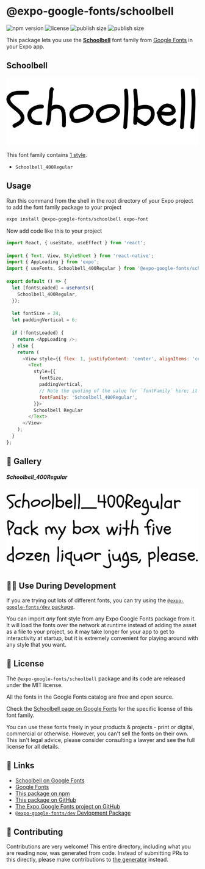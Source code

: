 # @expo-google-fonts/schoolbell

![npm version](https://flat.badgen.net/npm/v/@expo-google-fonts/schoolbell)
![license](https://flat.badgen.net/github/license/expo/google-fonts)
![publish size](https://flat.badgen.net/packagephobia/install/@expo-google-fonts/schoolbell)
![publish size](https://flat.badgen.net/packagephobia/publish/@expo-google-fonts/schoolbell)

This package lets you use the [**Schoolbell**](https://fonts.google.com/specimen/Schoolbell) font family from [Google Fonts](https://fonts.google.com/) in your Expo app.

## Schoolbell

![Schoolbell](./font-family.png)

This font family contains [1 style](#-gallery).

- `Schoolbell_400Regular`

## Usage

Run this command from the shell in the root directory of your Expo project to add the font family package to your project
```sh
expo install @expo-google-fonts/schoolbell expo-font
```

Now add code like this to your project
```js
import React, { useState, useEffect } from 'react';

import { Text, View, StyleSheet } from 'react-native';
import { AppLoading } from 'expo';
import { useFonts, Schoolbell_400Regular } from '@expo-google-fonts/schoolbell';

export default () => {
  let [fontsLoaded] = useFonts({
    Schoolbell_400Regular,
  });

  let fontSize = 24;
  let paddingVertical = 6;

  if (!fontsLoaded) {
    return <AppLoading />;
  } else {
    return (
      <View style={{ flex: 1, justifyContent: 'center', alignItems: 'center' }}>
        <Text
          style={{
            fontSize,
            paddingVertical,
            // Note the quoting of the value for `fontFamily` here; it expects a string!
            fontFamily: 'Schoolbell_400Regular',
          }}>
          Schoolbell Regular
        </Text>
      </View>
    );
  }
};

```

## 🔡 Gallery

##### Schoolbell_400Regular
![Schoolbell_400Regular](./Schoolbell_400Regular.ttf.png)


## 👩‍💻 Use During Development

If you are trying out lots of different fonts, you can try using the [`@expo-google-fonts/dev` package](https://github.com/expo/google-fonts/tree/master/font-packages/dev#readme).

You can import *any* font style from any Expo Google Fonts package from it. It will load the fonts
over the network at runtime instead of adding the asset as a file to your project, so it may take longer
for your app to get to interactivity at startup, but it is extremely convenient
for playing around with any style that you want.

## 📖 License

The `@expo-google-fonts/schoolbell` package and its code are released under the MIT license.

All the fonts in the Google Fonts catalog are free and open source.

Check the [Schoolbell page on Google Fonts](https://fonts.google.com/specimen/Schoolbell) for the specific license of this font family.

You can use these fonts freely in your products & projects - print or digital, commercial or otherwise. However, you can't sell the fonts on their own. This isn't legal advice, please consider consulting a lawyer and see the full license for all details.

## 🔗 Links

- [Schoolbell on Google Fonts](https://fonts.google.com/specimen/Schoolbell)
- [Google Fonts](https://fonts.google.com/)
- [This package on npm](https://www.npmjs.com/package/@expo-google-fonts/schoolbell)
- [This package on GitHub](https://github.com/expo/google-fonts/tree/master/font-packages/schoolbell)
- [The Expo Google Fonts project on GitHub](https://github.com/expo/google-fonts)
- [`@expo-google-fonts/dev` Devlopment Package](https://github.com/expo/google-fonts/tree/master/font-packages/dev)

## 🤝 Contributing

Contributions are very welcome! This entire directory, including what you are reading now, was generated from code. Instead of submitting PRs to this directly, please make contributions to [the generator](https://github.com/expo/google-fonts/tree/master/packages/generator) instead.
